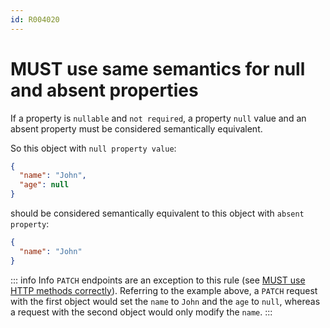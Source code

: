 ```yaml
---
id: R004020
---
```


# MUST use same semantics for null and absent properties

If a property is `nullable` and `not required`, a property `null` value and an absent property must be considered semantically equivalent.

So this object with `null property value`:

```json
{
  "name": "John",
  "age": null
}
```

should be considered semantically equivalent to this object with `absent property`:

```json
{
  "name": "John"
}
```

::: info Info
`PATCH` endpoints are an exception to this rule (see [MUST use HTTP methods correctly](../../../../rest/http/methods/rules/must-use-http-methods-correctly.md)). Referring to the example above, a `PATCH` request with the first object would set the `name` to `John` and the `age` to `null`, whereas a request with the second object would only modify the `name`.
:::

